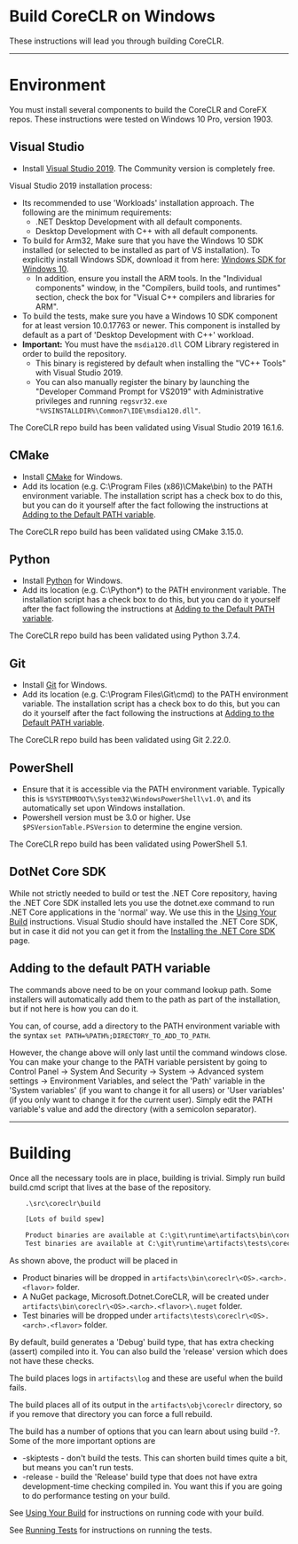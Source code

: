 Build CoreCLR on Windows
========================

These instructions will lead you through building CoreCLR.

----------------
# Environment

You must install several components to build the CoreCLR and CoreFX repos. These instructions were tested on Windows 10 Pro, version 1903.

## Visual Studio

- Install [Visual Studio 2019](https://visualstudio.microsoft.com/downloads/). The Community version is completely free.

Visual Studio 2019 installation process:
* Its recommended to use 'Workloads' installation approach. The following are the minimum requirements:
  * .NET Desktop Development with all default components.
  * Desktop Development with C++ with all default components.
* To build for Arm32, Make sure that you have the Windows 10 SDK installed (or selected to be installed as part of VS installation). To explicitly install Windows SDK, download it from here: [Windows SDK for Windows 10](https://developer.microsoft.com/en-us/windows/downloads).
  * In addition, ensure you install the ARM tools. In the "Individual components" window, in the "Compilers, build tools, and runtimes" section, check the box for "Visual C++ compilers and libraries for ARM".
* To build the tests, make sure you have a Windows 10 SDK component for at least version 10.0.17763 or newer. This component is installed by default as a part of 'Desktop Development with C++' workload.
* **Important:** You must have the `msdia120.dll` COM Library registered in order to build the repository.
  * This binary is registered by default when installing the "VC++ Tools" with Visual Studio 2019.
  * You can also manually register the binary by launching the "Developer Command Prompt for VS2019" with Administrative privileges and running `regsvr32.exe "%VSINSTALLDIR%\Common7\IDE\msdia120.dll"`.

The CoreCLR repo build has been validated using Visual Studio 2019 16.1.6.

## CMake

- Install [CMake](http://www.cmake.org/download) for Windows.
- Add its location (e.g. C:\Program Files (x86)\CMake\bin) to the PATH environment variable.
  The installation script has a check box to do this, but you can do it yourself after the fact following the instructions at [Adding to the Default PATH variable](#adding-to-the-default-path-variable).

The CoreCLR repo build has been validated using CMake 3.15.0.

## Python

- Install [Python](https://www.python.org/downloads/) for Windows.
- Add its location (e.g. C:\Python*\) to the PATH environment variable.
  The installation script has a check box to do this, but you can do it yourself after the fact following the instructions at [Adding to the Default PATH variable](#adding-to-the-default-path-variable).

The CoreCLR repo build has been validated using Python 3.7.4.

## Git

- Install [Git](https://git-for-windows.github.io/) for Windows.
- Add its location (e.g. C:\Program Files\Git\cmd) to the PATH environment variable.
  The installation script has a check box to do this, but you can do it yourself after the fact following the instructions at [Adding to the Default PATH variable](#adding-to-the-default-path-variable).

The CoreCLR repo build has been validated using Git 2.22.0.

## PowerShell

- Ensure that it is accessible via the PATH environment variable. Typically this is `%SYSTEMROOT%\System32\WindowsPowerShell\v1.0\` and its automatically set upon Windows installation.
- Powershell version must be 3.0 or higher. Use `$PSVersionTable.PSVersion` to determine the engine version.

The CoreCLR repo build has been validated using PowerShell 5.1.

## DotNet Core SDK

While not strictly needed to build or test the .NET Core repository, having the .NET Core SDK installed lets you use the dotnet.exe command to run .NET Core applications in the 'normal' way.   We use this in the
[Using Your Build](../workflow/UsingYourBuild.md) instructions.  Visual Studio should have
installed the .NET Core SDK, but in case it did not you can get it from the [Installing the .NET Core SDK](https://dotnet.microsoft.com/download) page.

## Adding to the default PATH variable

The commands above need to be on your command lookup path.   Some installers will automatically add them to the path as part of the installation, but if not here is how you can do it.

You can, of course, add a directory to the PATH environment variable with the syntax `set PATH=%PATH%;DIRECTORY_TO_ADD_TO_PATH`.

However, the change above will only last until the command windows close.   You can make your change to
the PATH variable persistent by going to  Control Panel -> System And Security -> System -> Advanced system settings -> Environment Variables,
and select the 'Path' variable in the 'System variables' (if you want to change it for all users) or 'User variables' (if you only want
to change it for the current user).  Simply edit the PATH variable's value and add the directory (with a semicolon separator).

-------------------------------------
# Building

Once all the necessary tools are in place, building is trivial.  Simply run build build.cmd script that lives at
the base of the repository.

```bat
    .\src\coreclr\build

    [Lots of build spew]

    Product binaries are available at C:\git\runtime\artifacts\bin\coreclr\Windows_NT.x64.debug
    Test binaries are available at C:\git\runtime\artifacts\tests\coreclr\Windows_NT.x64.debug
```

As shown above, the product will be placed in

- Product binaries will be dropped in `artifacts\bin\coreclr\<OS>.<arch>.<flavor>` folder.
- A NuGet package, Microsoft.Dotnet.CoreCLR, will be created under `artifacts\bin\coreclr\<OS>.<arch>.<flavor>\.nuget` folder.
- Test binaries will be dropped under `artifacts\tests\coreclr\<OS>.<arch>.<flavor>` folder.

By default, build generates a 'Debug' build type, that has extra checking (assert) compiled into it. You can
also build the 'release' version which does not have these checks.

The build places logs in `artifacts\log` and these are useful when the build fails.

The build places all of its output in the `artifacts\obj\coreclr` directory, so if you remove that directory you can force a
full rebuild.

The build has a number of options that you can learn about using build -?.   Some of the more important options are

 * -skiptests - don't build the tests.   This can shorten build times quite a bit, but means you can't run tests.
 * -release - build the 'Release' build type that does not have extra development-time checking compiled in.
 You want this if you are going to do performance testing on your build.

See [Using Your Build](../workflow/UsingYourBuild.md) for instructions on running code with your build.

See [Running Tests](../workflow/RunningTests.md) for instructions on running the tests.
